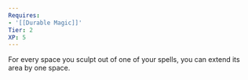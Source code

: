 ```yaml
---
Requires:
- '[[Durable Magic]]'
Tier: 2
XP: 5
---
```


For every space you sculpt out of one of your spells, you can extend its area by one space.